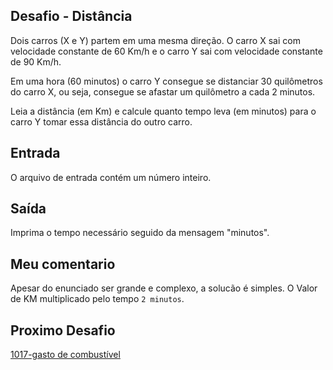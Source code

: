## Desafio - Distância
Dois carros (X e Y) partem em uma mesma direção. O carro X sai com velocidade constante de 60 Km/h e o carro Y sai com velocidade constante de 90 Km/h.

Em uma hora (60 minutos) o carro Y consegue se distanciar 30 quilômetros do carro X, ou seja, consegue se afastar um quilômetro a cada 2 minutos.

Leia a distância (em Km) e calcule quanto tempo leva (em minutos) para o carro Y tomar essa distância do outro carro.

## Entrada
O arquivo de entrada contém um número inteiro.

## Saída
Imprima o tempo necessário seguido da mensagem "minutos".

## Meu comentario

Apesar do enunciado ser grande e complexo, a solucão é simples. O Valor de KM multiplicado pelo tempo `2 minutos`.

## Proximo Desafio
[1017-gasto de combustível](https://github.com/fbrunoviana/javascript-beecrowd/tree/main/00-Iniciante/1017-gastoDeCombustivel)